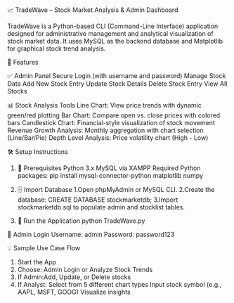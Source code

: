 📈 TradeWave – Stock Market Analysis & Admin Dashboard

TradeWave is a Python-based CLI (Command-Line Interface) application designed for administrative management and analytical visualization of stock market data. It uses MySQL as the backend database and Matplotlib for graphical stock trend analysis.

🚀 Features

✅ Admin Panel
Secure Login (with username and password)
Manage Stock Data
Add New Stock Entry
Update Stock Details
Delete Stock Entry
View All Stocks

📊 Stock Analysis Tools
Line Chart: View price trends with dynamic green/red plotting
Bar Chart: Compare open vs. close prices with colored bars
Candlestick Chart: Financial-style visualization of stock movement
Revenue Growth Analysis: Monthly aggregation with chart selection (Line/Bar/Pie)
Depth Level Analysis: Price volatility chart (High - Low)

🛠️ Setup Instructions
1. 🔧 Prerequisites
    Python 3.x
    MySQL via XAMPP 
    Required Python packages:  pip install mysql-connector-python matplotlib numpy

2. 🗄️ Import Database
  1.Open phpMyAdmin or MySQL CLI.
  2.Create the database:
      CREATE DATABASE stockmarketdb;
  3.Import stockmarketdb.sql to populate admin and stocklist tables.

3. 🧪 Run the Application
    python TradeWave.py

🔐 Admin Login
Username: admin
Password: password123

💡 Sample Use Case Flow
1. Start the App
2. Choose: Admin Login or Analyze Stock Trends
3. If Admin:Add, Update, or Delete stocks
4. If Analyst:
   Select from 5 different chart types
   Input stock symbol (e.g., AAPL, MSFT, GOOG)
   Visualize insights
